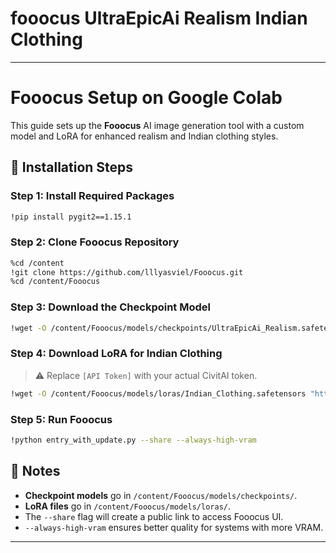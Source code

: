 # fooocus UltraEpicAi Realism Indian Clothing
---

# Fooocus Setup on Google Colab

This guide sets up the **Fooocus** AI image generation tool with a custom model and LoRA for enhanced realism and Indian clothing styles.

## 🔧 Installation Steps

### Step 1: Install Required Packages

```bash
!pip install pygit2==1.15.1
```

### Step 2: Clone Fooocus Repository

```bash
%cd /content
!git clone https://github.com/lllyasviel/Fooocus.git
%cd /content/Fooocus
```

### Step 3: Download the Checkpoint Model

```bash
!wget -O /content/Fooocus/models/checkpoints/UltraEpicAi_Realism.safetensors "https://civitai-delivery-worker-prod.5ac0637cfd0766c97916cefa3764fbdf.r2.cloudflarestorage.com/model/237671/hamburgerhelperexplu.yCjU.safetensors?X-Amz-Expires=86400&response-content-disposition=attachment%3B%20filename%3D%22ultraepicaiRealism_v10.safetensors%22&X-Amz-Algorithm=AWS4-HMAC-SHA256&X-Amz-Credential=e01358d793ad6966166af8b3064953ad/20250731/us-east-1/s3/aws4_request&X-Amz-Date=20250731T041637Z&X-Amz-SignedHeaders=host&X-Amz-Signature=c740ae23d8bbdafc5baf8147af988b264d52dbafbfbd29899188e54b476873a4"
```

### Step 4: Download LoRA for Indian Clothing

> ⚠️ Replace `[API Token]` with your actual CivitAI token.

```bash
!wget -O /content/Fooocus/models/loras/Indian_Clothing.safetensors "https://civitai.com/api/download/models/2063056?type=Model&format=SafeTensor&token=[API Token]"
```

### Step 5: Run Fooocus

```bash
!python entry_with_update.py --share --always-high-vram
```

## 🧠 Notes

* **Checkpoint models** go in `/content/Fooocus/models/checkpoints/`.
* **LoRA files** go in `/content/Fooocus/models/loras/`.
* The `--share` flag will create a public link to access Fooocus UI.
* `--always-high-vram` ensures better quality for systems with more VRAM.

---
